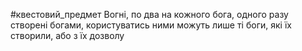 #квестовий_предмет
Вогні, по два на кожного бога, одного разу створені богами, користуватись ними можуть лише ті боги, які їх створили, або з їх дозволу